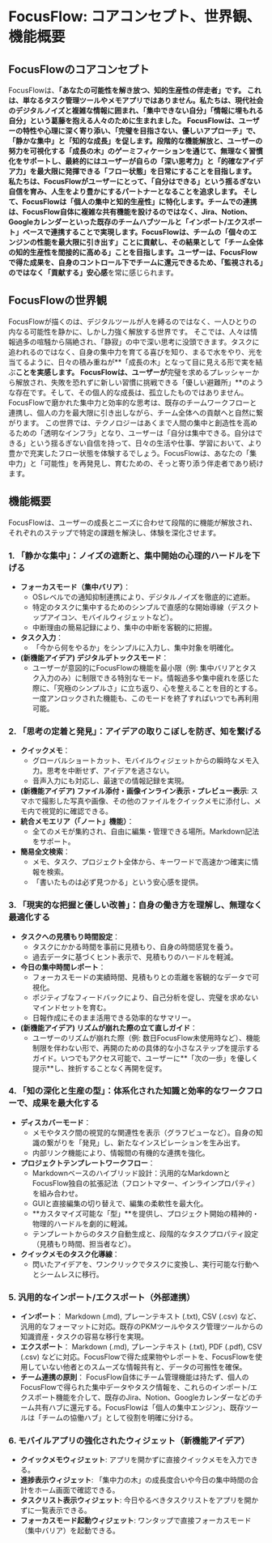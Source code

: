 # FocusFlow: コアコンセプト、世界観、機能概要

## FocusFlowのコアコンセプト

FocusFlowは、**「あなたの可能性を解き放つ、知的生産性の伴走者」**です。
これは、単なるタスク管理ツールやメモアプリではありません。私たちは、現代社会のデジタルノイズと複雑な情報に囲まれ、「集中できない自分」「情報に埋もれる自分」という葛藤を抱える人々のために生まれました。
FocusFlowは、ユーザーの特性や心理に深く寄り添い、「完璧を目指さない、優しいアプローチ」で、「静かな集中」と「知的な成長」を促します。段階的な機能解放と、ユーザーの努力を可視化する「成長の木」のゲーミフィケーションを通じて、無理なく習慣化をサポートし、最終的にはユーザーが自らの「深い思考力」と「的確なアイデア力」を最大限に発揮できる「フロー状態」を日常にすることを目指します。
私たちは、FocusFlowがユーザーにとって、「自分はできる」という揺るぎない自信を育み、人生をより豊かにするパートナーとなることを追求します。
そして、FocusFlowは**「個人の集中と知的生産性」に特化します。チームでの連携は、FocusFlow自体に複雑な共有機能を設けるのではなく、Jira、Notion、Googleカレンダーといった既存のチームハブツールと「インポート/エクスポート」ベースで連携することで実現します。FocusFlowは、チームの「個々のエンジンの性能を最大限に引き出す」ことに貢献し、その結果として「チーム全体の知的生産性を間接的に高める」ことを目指します。ユーザーは、FocusFlowで得た成果を、自身のコントロール下でチームに還元できるため、「監視される」のではなく「貢献する」安心感**を常に感じられます。

## FocusFlowの世界観

FocusFlowが描くのは、デジタルツールが人を縛るのではなく、一人ひとりの内なる可能性を静かに、しかし力強く解放する世界です。
そこでは、人々は情報過多の喧騒から隔絶され、「静寂」の中で深い思考に没頭できます。タスクに追われるのではなく、自身の集中力を育てる喜びを知り、まるで水をやり、光を当てるように、日々の積み重ねが**「成長の木」となって目に見える形で実を結ぶ**ことを実感します。
FocusFlowは、ユーザーが**完璧を求めるプレッシャーから解放され、失敗を恐れずに新しい習慣に挑戦できる「優しい避難所」**のような存在です。そして、その個人的な成長は、孤立したものではありません。FocusFlowで磨かれた集中力と効率的な思考は、既存のチームワークフローと連携し、個人の力を最大限に引き出しながら、チーム全体への貢献へと自然に繋がります。
この世界では、テクノロジーはあくまで人間の集中と創造性を高めるための「透明なインフラ」となり、ユーザーは「自分は集中できる。自分はできる」という揺るぎない自信を持って、日々の生活や仕事、学習において、より豊かで充実したフロー状態を体験するでしょう。FocusFlowは、あなたの「集中力」と「可能性」を再発見し、育むための、そっと寄り添う伴走者であり続けます。

## 機能概要

FocusFlowは、ユーザーの成長とニーズに合わせて段階的に機能が解放され、それぞれのステップで特定の課題を解決し、体験を深化させます。

### 1. 「静かな集中」：ノイズの遮断と、集中開始の心理的ハードルを下げる

- **フォーカスモード（集中バリア）**：
  - OSレベルでの通知抑制連携により、デジタルノイズを徹底的に遮断。
  - 特定のタスクに集中するためのシンプルで直感的な開始導線（デスクトップアイコン、モバイルウィジェットなど）。
  - 中断理由の簡易記録により、集中の中断を客観的に把握。
- **タスク入力**：
  - 「今から何をやるか」をシンプルに入力し、集中対象を明確化。
- **(新機能アイデア) デジタルデトックスモード**：
  - ユーザーが意図的にFocusFlowの機能を最小限（例: 集中バリアとタスク入力のみ）に制限できる特別なモード。情報過多や集中疲れを感じた際に、「究極のシンプルさ」に立ち返り、心を整えることを目的とする。一度アンロックされた機能も、このモードを終了すればいつでも再利用可能。

### 2. 「思考の定着と発見」：アイデアの取りこぼしを防ぎ、知を繋げる

- **クイックメモ**：
  - グローバルショートカット、モバイルウィジェットからの瞬時なメモ入力。思考を中断せず、アイデアを逃さない。
  - 音声入力にも対応し、最速での情報記録を実現。
- **(新機能アイデア) ファイル添付・画像インライン表示・プレビュー表示**: スマホで撮影した写真や画像、その他のファイルをクイックメモに添付し、メモ内で視覚的に確認できる。
- **統合メモエリア（「ノート」機能）**：
  - 全てのメモが集約され、自由に編集・管理できる場所。Markdown記法をサポート。
- **簡易全文検索**：
  - メモ、タスク、プロジェクト全体から、キーワードで高速かつ確実に情報を検索。
  - 「書いたものは必ず見つかる」という安心感を提供。

### 3. 「現実的な把握と優しい改善」：自身の働き方を理解し、無理なく最適化する

- **タスクへの見積もり時間設定**：
  - タスクにかかる時間を事前に見積もり、自身の時間感覚を養う。
  - 過去データに基づくヒント表示で、見積もりのハードルを軽減。
- **今日の集中時間レポート**：
  - フォーカスモードの実績時間、見積もりとの乖離を客観的なデータで可視化。
  - ポジティブなフィードバックにより、自己分析を促し、完璧を求めないマインドセットを育む。
  - 日報作成にそのまま活用できる効率的なサマリー。
- **(新機能アイデア) リズムが崩れた際の立て直しガイド**：
  - ユーザーのリズムが崩れた際（例: 数日FocusFlow未使用時など）、機能制限を伴わない形で、再開のための具体的な小さなステップを提示するガイド。いつでもアクセス可能で、ユーザーに**「次の一歩」を優しく提示**し、挫折することなく再開を促す。

### 4. 「知の深化と生産の型」：体系化された知識と効率的なワークフローで、成果を最大化する

- **ディスカバーモード**：
  - メモやタスク間の視覚的な関連性を表示（グラフビューなど）。自身の知識の繋がりを「発見」し、新たなインスピレーションを生み出す。
  - 内部リンク機能により、情報間の有機的な連携を強化。
- **プロジェクトテンプレートワークフロー**：
  - Markdownベースのハイブリッド設計：汎用的なMarkdownとFocusFlow独自の拡張記法（フロントマター、インラインプロパティ）を組み合わせ。
  - GUIと直接編集の切り替えで、編集の柔軟性を最大化。
  - **カスタマイズ可能な「型」**を提供し、プロジェクト開始の精神的・物理的ハードルを劇的に軽減。
  - テンプレートからのタスク自動生成と、段階的なタスクプロパティ設定（見積もり時間、担当者など）。
- **クイックメモのタスク化導線**：
  - 閃いたアイデアを、ワンクリックでタスクに変換し、実行可能な行動へとシームレスに移行。

### 5. 汎用的なインポート/エクスポート（外部連携）

- **インポート**： Markdown (.md), プレーンテキスト (.txt), CSV (.csv) など、汎用的なフォーマットに対応。既存のPKMツールやタスク管理ツールからの知識資産・タスクの容易な移行を実現。
- **エクスポート**： Markdown (.md), プレーンテキスト (.txt), PDF (.pdf), CSV (.csv) などに対応。FocusFlowで得た成果物やレポートを、FocusFlowを使用していない他者とのスムーズな情報共有と、データの可搬性を確保。
- **チーム連携の原則**： FocusFlow自体にチーム管理機能は持たず、個人のFocusFlowで得られた集中データやタスク情報を、これらのインポート/エクスポート機能を介して、既存のJira、Notion、Googleカレンダーなどのチーム共有ハブに還元する。FocusFlowは「個人の集中エンジン」、既存ツールは「チームの協働ハブ」として役割を明確に分ける。

### 6. モバイルアプリの強化されたウィジェット（新機能アイデア）

- **クイックメモウィジェット**: アプリを開かずに直接クイックメモを入力できる。
- **進捗表示ウィジェット**: 「集中力の木」の成長度合いや今日の集中時間の合計をホーム画面で確認できる。
- **タスクリスト表示ウィジェット**: 今日やるべきタスクリストをアプリを開かずに一覧表示できる。
- **フォーカスモード起動ウィジェット**: ワンタップで直接フォーカスモード（集中バリア）を起動できる。
